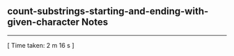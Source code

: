 <h2>count-substrings-starting-and-ending-with-given-character Notes</h2><hr>[ Time taken: 2 m 16 s ]